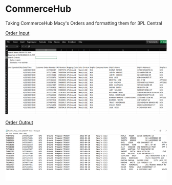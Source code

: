 # CommerceHub
Taking CommerceHub Macy's Orders and formatting them for 3PL Central

[Order Input](macys_csv_4.18.22.csv)

![](input.PNG)


[Order Output](Test_for_Macy_order_2022-04-18.txt)

![](output.PNG)
